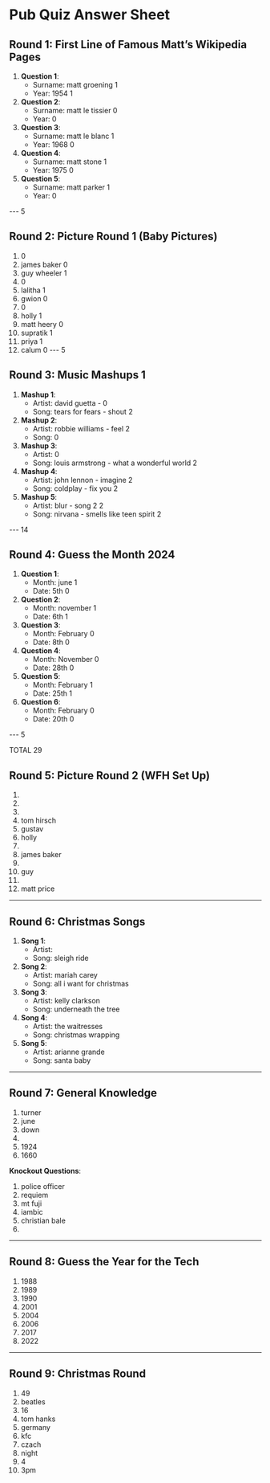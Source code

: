 # Pub Quiz Answer Sheet

## Round 1: First Line of Famous Matt’s Wikipedia Pages
1. **Question 1**:  
   - Surname:  matt groening 1
   - Year:  1954 1
2. **Question 2**:  
   - Surname:  matt le tissier 0
   - Year:  0
3. **Question 3**:  
   - Surname:  matt le blanc 1
   - Year:  1968 0
4. **Question 4**:  
   - Surname:  matt stone 1
   - Year:  1975 0
5. **Question 5**:  
   - Surname:  matt parker 1
   - Year:  0

--- 5

## Round 2: Picture Round 1 (Baby Pictures)
1.  0
2.  james baker 0
3.  guy wheeler 1
4.  0
5.  lalitha 1
6.  gwion 0
7.  0
8.  holly 1
9.  matt heery 0
10.  supratik 1
11.  priya 1
12.  calum 0
--- 5

## Round 3: Music Mashups 1
1. **Mashup 1**:  
   - Artist:  david guetta - 0
   - Song:  tears for fears - shout 2
2. **Mashup 2**:  
   - Artist:  robbie williams - feel 2
   - Song:  0
3. **Mashup 3**:  
   - Artist:  0
   - Song:  louis armstrong - what a wonderful world 2
4. **Mashup 4**:  
   - Artist:  john lennon - imagine 2 
   - Song:  coldplay - fix you 2
5. **Mashup 5**:  
   - Artist:   blur - song 2 2
   - Song:  nirvana - smells like teen spirit 2

--- 14

## Round 4: Guess the Month 2024
1. **Question 1**:  
   - Month:  june 1
   - Date:  5th 0
2. **Question 2**:  
   - Month:  november 1
   - Date:  6th 1
3. **Question 3**:  
   - Month:  February 0
   - Date:  8th 0
4. **Question 4**:  
   - Month:  November 0
   - Date:  28th 0
5. **Question 5**:  
   - Month:  February 1
   - Date:  25th 1
6. **Question 6**:  
   - Month:  February 0
   - Date:  20th 0

--- 5

TOTAL 29

## Round 5: Picture Round 2 (WFH Set Up)
1.  
2.  
3.  
4.  tom hirsch
5.  gustav
6.  holly
7.  
8.  james baker
9.  
10.  guy 
11.  
12.  matt price

---

## Round 6: Christmas Songs
1. **Song 1**:  
   - Artist:  
   - Song:  sleigh ride
2. **Song 2**:  
   - Artist:  mariah carey
   - Song:  all i want for christmas
3. **Song 3**:  
   - Artist:  kelly clarkson
   - Song:  underneath the tree
4. **Song 4**:  
   - Artist:  the waitresses
   - Song:  christmas wrapping
5. **Song 5**:  
   - Artist:  arianne grande
   - Song:  santa baby

---

## Round 7: General Knowledge
1.  turner
2.  june
3.  down
4.  
5.  1924
6.  1660

**Knockout Questions**:  
1.  police officer
2.  requiem
3.  mt fuji
4.  iambic
5.  christian bale
6.  

---

## Round 8: Guess the Year for the Tech
1.  1988
2.  1989
3.  1990
4.  2001
5.  2004
6.  2006
7.  2017
8.  2022

---

## Round 9: Christmas Round
1.  49
2.  beatles
3.  16
4.  tom hanks
5.  germany
6.  kfc
7.  czach
8.  night
9.  4
10.  3pm
